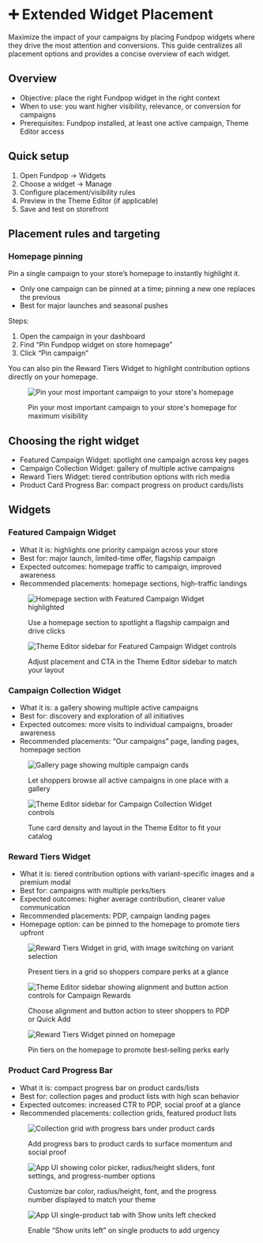 # ➕ Extended Widget Placement

Maximize the impact of your campaigns by placing Fundpop widgets where they drive the most attention and conversions. This guide centralizes all placement options and provides a concise overview of each widget.

## Overview
- Objective: place the right Fundpop widget in the right context
- When to use: you want higher visibility, relevance, or conversion for campaigns
- Prerequisites: Fundpop installed, at least one active campaign, Theme Editor access

## Quick setup
1) Open Fundpop → Widgets  
2) Choose a widget → Manage  
3) Configure placement/visibility rules  
4) Preview in the Theme Editor (if applicable)  
5) Save and test on storefront

## Placement rules and targeting

### Homepage pinning
Pin a single campaign to your store’s homepage to instantly highlight it.
- Only one campaign can be pinned at a time; pinning a new one replaces the previous
- Best for major launches and seasonal pushes

Steps:
1) Open the campaign in your dashboard
2) Find “Pin Fundpop widget on store homepage”
3) Click “Pin campaign”

You can also pin the Reward Tiers Widget to highlight contribution options directly on your homepage.

<figure><img src="/.gitbook/assets/FP-campaign-8.png" alt="Pin your most important campaign to your store's homepage"><figcaption><p>Pin your most important campaign to your store's homepage for maximum visibility</p></figcaption></figure>

## Choosing the right widget
- Featured Campaign Widget: spotlight one campaign across key pages
- Campaign Collection Widget: gallery of multiple active campaigns
- Reward Tiers Widget: tiered contribution options with rich media
- Product Card Progress Bar: compact progress on product cards/lists

## Widgets

### Featured Campaign Widget
- What it is: highlights one priority campaign across your store
- Best for: major launch, limited-time offer, flagship campaign
- Expected outcomes: homepage traffic to campaign, improved awareness
- Recommended placements: homepage sections, high-traffic landings
<figure><img src="/.gitbook/assets/widgets-featured-campaign-widget--homepage-section-highlighted--v20250903.png" alt="Homepage section with Featured Campaign Widget highlighted"><figcaption><p>Use a homepage section to spotlight a flagship campaign and drive clicks</p></figcaption></figure>

<figure><img src="/.gitbook/assets/widgets-featured-campaign-widget--theme-editor-sidebar-controls--v20250903.png" alt="Theme Editor sidebar for Featured Campaign Widget controls"><figcaption><p>Adjust placement and CTA in the Theme Editor sidebar to match your layout</p></figcaption></figure>

### Campaign Collection Widget
- What it is: a gallery showing multiple active campaigns
- Best for: discovery and exploration of all initiatives
- Expected outcomes: more visits to individual campaigns, broader awareness
- Recommended placements: “Our campaigns” page, landing pages, homepage section
<figure><img src="/.gitbook/assets/widgets-campaign-collection-widget--gallery-multiple-campaign-cards--v20250903.png" alt="Gallery page showing multiple campaign cards"><figcaption><p>Let shoppers browse all active campaigns in one place with a gallery</p></figcaption></figure>

<figure><img src="/.gitbook/assets/widgets-campaign-collection-widget--theme-editor-sidebar-controls--v20250903.png" alt="Theme Editor sidebar for Campaign Collection Widget controls"><figcaption><p>Tune card density and layout in the Theme Editor to fit your catalog</p></figcaption></figure>

### Reward Tiers Widget
- What it is: tiered contribution options with variant-specific images and a premium modal
- Best for: campaigns with multiple perks/tiers
- Expected outcomes: higher average contribution, clearer value communication
- Recommended placements: PDP, campaign landing pages
 - Homepage option: can be pinned to the homepage to promote tiers upfront
<figure><img src="/.gitbook/assets/widgets-reward-tiers-widget--grid-variant-image-switching--v20250903.png" alt="Reward Tiers Widget in grid, with image switching on variant selection"><figcaption><p>Present tiers in a grid so shoppers compare perks at a glance</p></figcaption></figure>

<figure><img src="/.gitbook/assets/widgets-reward-tiers-widget--theme-editor-sidebar-alignment-button-action--v20250903.png" alt="Theme Editor sidebar showing alignment and button action controls for Campaign Rewards"><figcaption><p>Choose alignment and button action to steer shoppers to PDP or Quick Add</p></figcaption></figure>

<figure><img src="/.gitbook/assets/FP-tiers-7.png" alt="Reward Tiers Widget pinned on homepage"><figcaption><p>Pin tiers on the homepage to promote best‑selling perks early</p></figcaption></figure>

### Product Card Progress Bar
- What it is: compact progress bar on product cards/lists
- Best for: collection pages and product lists with high scan behavior
- Expected outcomes: increased CTR to PDP, social proof at a glance
- Recommended placements: collection grids, featured product lists
<figure><img src="/.gitbook/assets/widgets-product-card-progress-bar--collection-grid-with-progress-bars--v20250903.png" alt="Collection grid with progress bars under product cards"><figcaption><p>Add progress bars to product cards to surface momentum and social proof</p></figcaption></figure>

<figure><img src="/.gitbook/assets/widgets-product-card-progress-bar--app-ui-color-radius-font-progress-number--v20250903.png" alt="App UI showing color picker, radius/height sliders, font settings, and progress-number options"><figcaption><p>Customize bar color, radius/height, font, and the progress number displayed to match your theme</p></figcaption></figure>
<figure><img src="/.gitbook/assets/widgets-product-card-progress-bar--app-ui-single-product-show-units-left--v20250903.png" alt="App UI single-product tab with Show units left checked"><figcaption><p>Enable “Show units left” on single products to add urgency</p></figcaption></figure>

